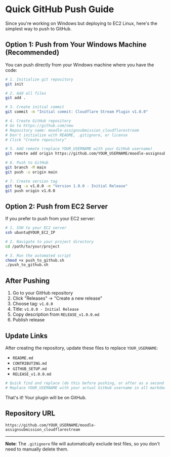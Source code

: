 # Quick GitHub Push Guide

Since you're working on Windows but deploying to EC2 Linux, here's the simplest way to push to GitHub.

## Option 1: Push from Your Windows Machine (Recommended)

You can push directly from your Windows machine where you have the code:

```bash
# 1. Initialize git repository
git init

# 2. Add all files
git add .

# 3. Create initial commit
git commit -m "Initial commit: Cloudflare Stream Plugin v1.0.0"

# 4. Create GitHub repository
# Go to https://github.com/new
# Repository name: moodle-assignsubmission_cloudflarestream
# Don't initialize with README, .gitignore, or license
# Click "Create repository"

# 5. Add remote (replace YOUR_USERNAME with your GitHub username)
git remote add origin https://github.com/YOUR_USERNAME/moodle-assignsubmission_cloudflarestream.git

# 6. Push to GitHub
git branch -M main
git push -u origin main

# 7. Create version tag
git tag -a v1.0.0 -m "Version 1.0.0 - Initial Release"
git push origin v1.0.0
```

## Option 2: Push from EC2 Server

If you prefer to push from your EC2 server:

```bash
# 1. SSH to your EC2 server
ssh ubuntu@YOUR_EC2_IP

# 2. Navigate to your project directory
cd /path/to/your/project

# 3. Run the automated script
chmod +x push_to_github.sh
./push_to_github.sh
```

## After Pushing

1. Go to your GitHub repository
2. Click "Releases" → "Create a new release"
3. Choose tag: `v1.0.0`
4. Title: `v1.0.0 - Initial Release`
5. Copy description from `RELEASE_v1.0.0.md`
6. Publish release

## Update Links

After creating the repository, update these files to replace `YOUR_USERNAME`:
- `README.md`
- `CONTRIBUTING.md`
- `GITHUB_SETUP.md`
- `RELEASE_v1.0.0.md`

```bash
# Quick find and replace (do this before pushing, or after as a second commit)
# Replace YOUR_USERNAME with your actual GitHub username in all markdown files
```

That's it! Your plugin will be on GitHub.

## Repository URL
`https://github.com/YOUR_USERNAME/moodle-assignsubmission_cloudflarestream`

---

**Note**: The `.gitignore` file will automatically exclude test files, so you don't need to manually delete them.
